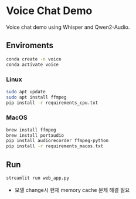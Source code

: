# Voice Chat Demo

Voice chat demo using Whisper and Qwen2-Audio.

## Enviroments
```bash
conda create -n voice
conda activate voice
```

### Linux
```bash
sudo apt update
sudo apt install ffmpeg
pip install -r requirements_cpu.txt
```

### MacOS
```zsh
brew install ffmpeg
brew install portaudio
pip install audiorecorder ffmpeg-python
pip install -r requirements_macos.txt
```

## Run

```bash
streamlit run web_app.py
```

- 모델 change시 현재 memory cache 문제 해결 필요
